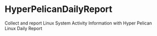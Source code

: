 # HyperPelicanDailyReport
Collect and report Linux System Activity Information with Hyper Pelican Linux Daily Report
